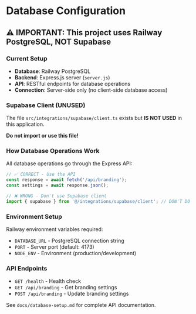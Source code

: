 # Database Configuration

## ⚠️ IMPORTANT: This project uses Railway PostgreSQL, NOT Supabase

### Current Setup

- **Database**: Railway PostgreSQL
- **Backend**: Express.js server (`server.js`)
- **API**: RESTful endpoints for database operations
- **Connection**: Server-side only (no client-side database access)

### Supabase Client (UNUSED)

The file `src/integrations/supabase/client.ts` exists but **IS NOT USED** in this application. 

**Do not import or use this file!**

### How Database Operations Work

All database operations go through the Express API:

```typescript
// ✅ CORRECT - Use the API
const response = await fetch('/api/branding');
const settings = await response.json();

// ❌ WRONG - Don't use Supabase client
import { supabase } from '@/integrations/supabase/client'; // DON'T DO THIS
```

### Environment Setup

Railway environment variables required:
- `DATABASE_URL` - PostgreSQL connection string
- `PORT` - Server port (default: 4173)
- `NODE_ENV` - Environment (production/development)

### API Endpoints

- `GET /health` - Health check
- `GET /api/branding` - Get branding settings
- `POST /api/branding` - Update branding settings

See `docs/database-setup.md` for complete API documentation.
